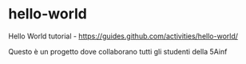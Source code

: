 # hello-world
Hello World tutorial - https://guides.github.com/activities/hello-world/

Questo è un progetto dove collaborano tutti gli studenti della 5Ainf
